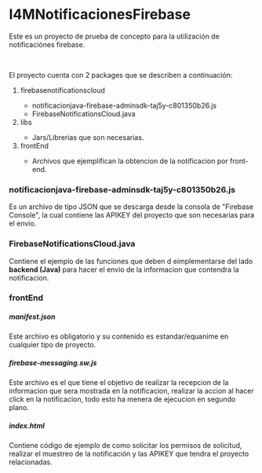 # I4MNotificacionesFirebase
<p>Este es un proyecto de prueba de concepto para la utilización de notificaciónes firebase.</p>
<br>
<p>El proyecto cuenta con 2 packages que se describen a continuación:</p>
<ol>
  <li>firebasenotificationscloud</li>
    <ul>
      <li>notificacionjava-firebase-adminsdk-taj5y-c801350b26.js</li>
      <li>FirebaseNotificationsCloud.java</li>
    </ul>
  <li>libs</li>
    <ul>
      <li>Jars/Librerias que son necesarias.</li>
    </ul>
  <li>frontEnd</li>
  <ul>
      <li>Archivos que ejemplifican la obtencion de la notificacion por front-end.</li>
  </ul>
</ol>

<h3>notificacionjava-firebase-adminsdk-taj5y-c801350b26.js</h3>
<p>Es un archivo de tipo JSON que se descarga desde la consola de "Firebase Console", la cual contiene las  APIKEY del proyecto que son necesarias para el envio.</p>


<h3>FirebaseNotificationsCloud.java</h3>
<p>Contiene el ejemplo de las funciones que deben d eimplementarse del lado <b>backend (Java) </b>  para hacer el envio de la informacion que contendra la notificacion.</p>

<h3>frontEnd</h3>
<h5>manifest.json</h5>
<p>Este archivo es obligatorio y su contenido es estandar/equanime en cualquier tipo de proyecto.</p>
<h5>firebase-messaging.sw.js</h5>
<p>Este archivo es el que tiene el objetivo de realizar la recepcion de la informacion que sera mostrada en la notificacion, realizar la accion al hacer click en la notificacion, todo esto ha menera de ejecucion en segundo plano.</p>
<h5>index.html</h5>
<p>Contiene código de ejemplo de como solicitar los permisos de solicitud, realizar el muestreo de la notificación y las APIKEY que tendra el proyecto relacionadas.</p>

